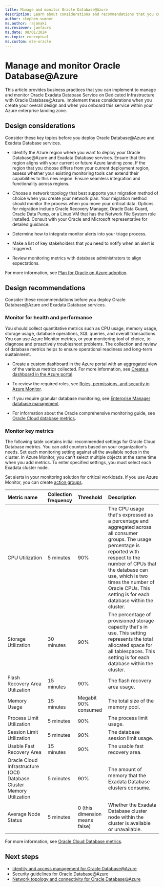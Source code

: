 ```yaml
---
title: Manage and monitor Oracle Database@Azure
description: Learn about considerations and recommendations that you can use to manage and monitor your Oracle Database@Azure and Exadata Database services.
author: stephen-sumner
ms.author: rajanaki
ms.reviewer: janfaurs
ms.date: 08/01/2024
ms.topic: conceptual
ms.custom: e2e-oracle
---
```


# Manage and monitor Oracle Database@Azure

This article provides business practices that you can implement to manage and monitor Oracle Exadata Database Service on Dedicated Infrastructure with Oracle Database@Azure. Implement these considerations when you create your overall design and when you onboard this service within your Azure enterprise landing zone.

## Design considerations

Consider these key topics before you deploy Oracle Database@Azure and Exadata Database services.

- Identify the Azure region where you want to deploy your Oracle Database@Azure and Exadata Database services. Ensure that this region aligns with your current or future Azure landing zone. If the region that you choose differs from your current deployment region, assess whether your existing monitoring tools can extend their capabilities to this new region. Ensure seamless integration and functionality across regions.

- Choose a network topology that best supports your migration method of choice when you create your network plan. Your migration method should monitor the process when you move your critical data. Options for migration include Oracle Recovery Manager, Oracle Data Guard, Oracle Data Pump, or a Linux VM that has the Network File System role installed. Consult with your Oracle and Microsoft representative for detailed guidance.
- Determine how to integrate monitor alerts into your triage process.
- Make a list of key stakeholders that you need to notify when an alert is triggered.
- Review monitoring metrics with database administrators to align expectations.

For more information, see [Plan for Oracle on Azure adoption](/azure/cloud-adoption-framework/scenarios/oracle-on-azure/oracle-landing-zone-plan).

## Design recommendations

Consider these recommendations before you deploy Oracle Database@Azure and Exadata Database services.

### Monitor for health and performance

You should collect quantitative metrics such as CPU usage, memory usage, storage usage, database operations, SQL queries, and overall transactions. You can use Azure Monitor metrics, or your monitoring tool of choice, to diagnose and proactively troubleshoot problems. The collection and review of database metrics helps to ensure operational readiness and long-term sustainment.

- Create a custom dashboard in the Azure portal with an aggregated view of the various metrics collected. For more information, see [Create a dashboard in the Azure portal](/azure/azure-portal/azure-portal-dashboards).

- To review the required roles, see [Roles, permissions, and security in Azure Monitor](/azure/azure-monitor/roles-permissions-security).
- If you require granular database monitoring, see [Enterprise Manager database management](https://www.oracle.com/database/technologies/manageability.html).
- For information about the Oracle comprehensive monitoring guide, see [Oracle Cloud database metrics](https://docs.oracle.com/iaas/database-management/doc/oracle-cloud-database-metrics.html).

### Monitor key metrics

The following table contains initial recommended settings for Oracle Cloud Database metrics. You can add counters based on your organization's needs. Set each monitoring setting against all the available nodes in the cluster. In Azure Monitor, you can't select multiple objects at the same time when you add metrics. To enter specified settings, you must select each Exadata cluster node.

Set alerts in your monitoring solution for critical workloads. If you use Azure Monitor, you can create [action groups](/azure/azure-monitor/alerts/action-groups).

|  Metric name                                   |  Collection frequency                                   | Threshold                    | Description                                  |
| :------------------------------------------------------|:--------------------------------------------------------|:-----------------------------|:---------------------------------------------|
| CPU Utilization                                        | 5 minutes                                               | 90%                           | The CPU usage that's expressed as a percentage and aggregated across all consumer groups. The usage percentage is reported with respect to the number of CPUs that the database can use, which is two times the number of Oracle CPUs. This setting is for each database within the cluster. |
| Storage Utilization                                    | 30 minutes                                              | 90%                            | The percentage of provisioned storage capacity that's in use. This setting represents the total allocated space for all tablespaces. This setting is for each database within the cluster.|
| Flash Recovery Area Utilization                        | 15 minutes                                              | 90%                            | The flash recovery area usage.    |
| Memory Usage                                           | 15 minutes                                              | Megabit  90% consumed             | The total size of the memory pool.      |
| Process Limit Utilization                             |   5 minutes                                             | 90%                            | The process limit usage.          |
| Session Limit Utilization                              |   5 minutes                                             | 90%                            | The database session limit usage. |
| Usable Fast Recovery Area                              | 15 minutes                                              | 90%                            | The usable fast recovery area.          |
| Oracle Cloud Infrastructure (OCI) Database Cluster Memory Utilization                | 5 minutes                                               | 90%                            | The amount of memory that the Exadata Database clusters consume. |
| Average Node Status                                    | 5 minutes                                               | 0 (this dimension means false) | Whether the Exadata Database cluster node within the cluster is available or unavailable. |

For more information, see [Oracle Cloud Database metrics](/azure/azure-monitor/reference/supported-metrics/oracle-database-cloudvmclusters-metrics).

## Next steps

- [Identity and access management for Oracle Database@Azure](oracle-iam-odaa.md)
- [Security guidelines for Oracle Database@Azure](oracle-security-overview-odaa.md)
- [Network topology and connectivity for Oracle Database@Azure](oracle-network-topology-odaa.md)
